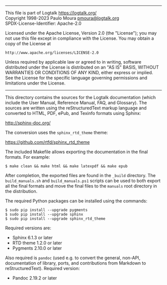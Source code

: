 ________________________________________________________________________

This file is part of Logtalk <https://logtalk.org/>  
Copyright 1998-2023 Paulo Moura <pmoura@logtalk.org>  
SPDX-License-Identifier: Apache-2.0

Licensed under the Apache License, Version 2.0 (the "License");
you may not use this file except in compliance with the License.
You may obtain a copy of the License at

    http://www.apache.org/licenses/LICENSE-2.0

Unless required by applicable law or agreed to in writing, software
distributed under the License is distributed on an "AS IS" BASIS,
WITHOUT WARRANTIES OR CONDITIONS OF ANY KIND, either express or implied.
See the License for the specific language governing permissions and
limitations under the License.
________________________________________________________________________


This directory contains the sources for the Logtalk documentation (which
include the User Manual, Reference Manual, FAQ, and Glossary). The sources
are written using the reStructuredText markup language and converted to
HTML, PDF, ePub, and Texinfo formats using Sphinx:

http://sphinx-doc.org/

The conversion uses the `sphinx_rtd_theme` theme:

https://github.com/rtfd/sphinx_rtd_theme

The included Makefile allows exporting the documentation in the final
formats. For example:

	$ make clean && make html && make latexpdf && make epub

After completion, the exported files are found in the `_build` directory.
The `build_manuals.sh` and `build_manuals.ps1` scripts can be used to both
export all the final formats and move the final files to the `manuals` root
directory in the distribution.

The required Python packages can be installed using the commands:

	$ sudo pip install --upgrade pygments
	$ sudo pip install --upgrade sphinx
	$ sudo pip install --upgrade sphinx_rtd_theme

Required versions are:

- Sphinx 6.1.3 or later
- RTD theme 1.2.0 or later
- Pygments 2.10.0 or later

Also required is `pandoc` (used e.g. to convert the general, non-API,
documentation of library, ports, and contributions from Markdown to
reStructuredText). Required version:

- Pandoc 2.19.2 or later
